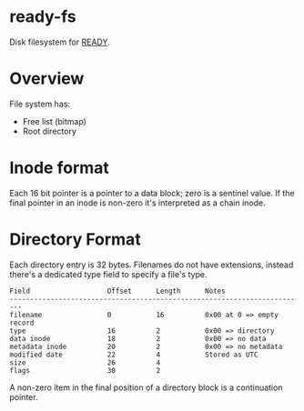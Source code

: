 # ready-fs

Disk filesystem for [READY](https://fantasyarca.de/ready/).

# Overview

File system has:
  
  - Free list (bitmap)
  - Root directory

# Inode format

Each 16 bit pointer is a pointer to a data block; zero is a sentinel value. If the final pointer in an inode is non-zero it's interpreted as a chain inode.

# Directory Format

Each directory entry is 32 bytes. Filenames do not have extensions, instead there's a dedicated type field to specify a file's type.

```
Field                   Offset      Length      Notes
-------------------------------------------------------------------------
filename                0           16          0x00 at 0 => empty record
type                    16          2           0x00 => directory
data inode              18          2           0x00 => no data
metadata inode          20          2           0x00 => no metadata
modified date           22          4           Stored as UTC
size                    26          4
flags                   30          2
```

A non-zero item in the final position of a directory block is a continuation pointer.